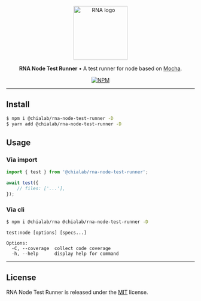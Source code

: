 <p align="center">
    <a href="https://www.chialab.io/p/rna">
        <img alt="RNA logo" width="144" height="144" src="https://raw.githack.com/chialab/rna/main/logo.svg" />
    </a>
</p>

<p align="center">
    <strong>RNA Node Test Runner</strong> • A test runner for node based on <a href="https://mochajs.org/">Mocha</a>.
</p>

<p align="center">
    <a href="https://www.npmjs.com/package/@chialab/rna-node-test-runner"><img alt="NPM" src="https://img.shields.io/npm/v/@chialab/rna-node-test-runner.svg?style=flat-square"></a>
</p>

---

## Install

```sh
$ npm i @chialab/rna-node-test-runner -D
$ yarn add @chialab/rna-node-test-runner -D
```

## Usage

### Via import

```js
import { test } from '@chialab/rna-node-test-runner';

await test({
    // files: ['...'],
});
```

### Via cli

```sh
$ npm i @chialab/rna @chialab/rna-node-test-runner -D
```

```
test:node [options] [specs...]

Options:
  -C, --coverage  collect code coverage
  -h, --help      display help for command
```

---

## License

RNA Node Test Runner is released under the [MIT](https://github.com/chialab/rna/blob/master/packages/rna-node-test-runner/LICENSE) license.
